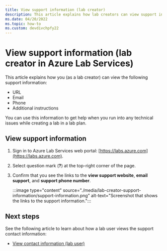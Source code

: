 ```yaml
---
title: View support information (lab creator)
description: This article explains how lab creators can view support information that they can use to get help. 
ms.date: 04/20/2022
ms.topic: how-to
ms.custom: devdivchpfy22
---
```

# View support information (lab creator in Azure Lab Services)

This article explains how you (as a lab creator) can view the following support information:

- URL
- Email
- Phone
- Additional instructions

You can use this information to get help when you run into any technical issues while creating a lab in a lab plan.

## View support information

1. Sign in to Azure Lab Services web portal: [https://labs.azure.com](https://labs.azure.com).
2. Select question mark (**?**) at the top-right corner of the page.
3. Confirm that you see the links to the **view support website**, **email support**, and **support phone number**.

    :::image type="content" source="./media/lab-creator-support-information/support-information.png" alt-text="Screenshot that shows the links to the support information.":::

## Next steps

See the following article to learn about how a lab user views the support contact information:

- [View contact information (lab user)](lab-user-support-information.md)
